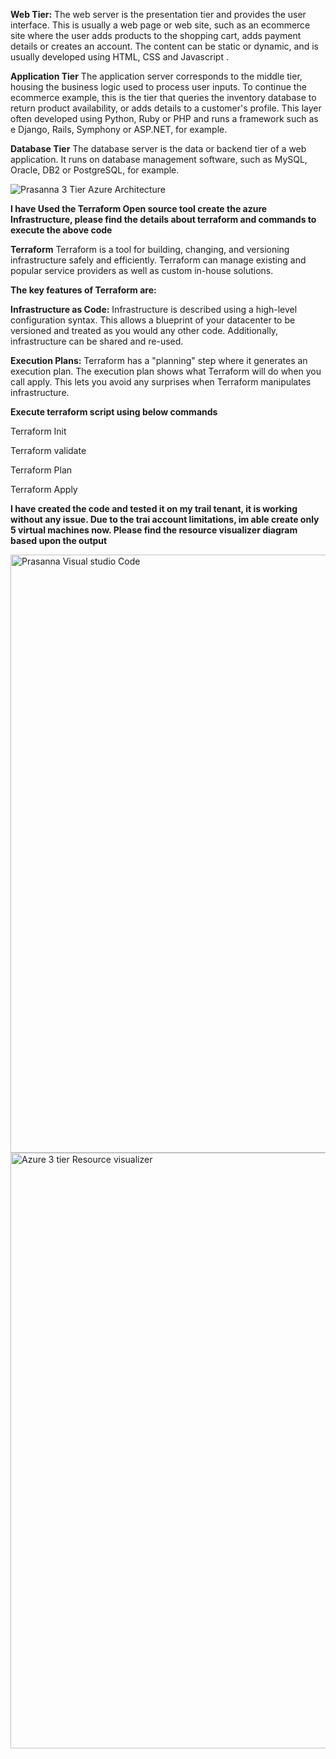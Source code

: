 **Web Tier:**
The web server is the presentation tier and provides the user interface. This is usually a web page or web site, such as an ecommerce site where the user adds products to the shopping cart, adds payment details or creates an account. The content can be static or dynamic, and is usually developed using HTML, CSS and Javascript .

**Application Tier**
The application server corresponds to the middle tier, housing the business logic used to process user inputs. To continue the ecommerce example, this is the tier that queries the inventory database to return product availability, or adds details to a customer's profile. This layer often developed using Python, Ruby or PHP and runs a framework such as e Django, Rails, Symphony or ASP.NET, for example.

**Database Tier**
The database server is the data or backend tier of a web application. It runs on database management software, such as MySQL, Oracle, DB2 or PostgreSQL, for example.


![Prasanna 3 Tier Azure Architecture ](https://user-images.githubusercontent.com/55081476/130340740-d0a67795-dca6-498c-8bc0-51b7f5a8297a.png)


**I have Used the Terraform Open source tool create the azure Infrastructure, please find the details about terraform and commands to execute the above code**


**Terraform**
Terraform is a tool for building, changing, and versioning infrastructure safely and efficiently. Terraform can manage existing and popular service providers as well as custom in-house solutions.

**The key features of Terraform are:**

**Infrastructure as Code:** Infrastructure is described using a high-level configuration syntax. This allows a blueprint of your datacenter to be versioned and treated as you would any other code. Additionally, infrastructure can be shared and re-used.

**Execution Plans:** Terraform has a "planning" step where it generates an execution plan. The execution plan shows what Terraform will do when you call apply. This lets you avoid any surprises when Terraform manipulates infrastructure.

**Execute terraform script using below commands**


Terraform Init

Terraform validate

Terraform Plan 

Terraform Apply 


**I have created the code and tested it on my trail tenant, it is working without any issue. Due to the trai account limitations, im able create only 5 virtual machines now. Please find the resource visualizer diagram based upon the output**


<img width="957" alt="Prasanna Visual studio Code" src="https://user-images.githubusercontent.com/55081476/130367803-a391c771-451d-4d08-93ff-750393c14193.PNG">





<img width="953" alt="Azure 3 tier Resource visualizer" src="https://user-images.githubusercontent.com/55081476/130367340-efda5d50-f9af-4e1d-bb78-5dc31e23e438.PNG">

